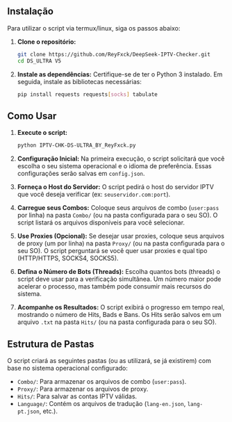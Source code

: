 ## Instalação

Para utilizar o script via termux/linux, siga os passos abaixo:

1.  **Clone o repositório:**
    ```bash
    git clone https://github.com/ReyFxck/DeepSeek-IPTV-Checker.git
    cd DS_ULTRA V5
    ```

2.  **Instale as dependências:**
    Certifique-se de ter o Python 3 instalado. Em seguida, instale as bibliotecas necessárias:
    ```bash
    pip install requests requests[socks] tabulate
    ```

## Como Usar

1.  **Execute o script:**
    ```bash
    python IPTV-CHK-DS-ULTRA_BY_ReyFxck.py
    ```

2.  **Configuração Inicial:**
    Na primeira execução, o script solicitará que você escolha o seu sistema operacional e o idioma de preferência. Essas configurações serão salvas em `config.json`.

3.  **Forneça o Host do Servidor:**
    O script pedirá o host do servidor IPTV que você deseja verificar (ex: `seuservidor.com:port`).

4.  **Carregue seus Combos:**
    Coloque seus arquivos de combo (`user:pass` por linha) na pasta `Combo/` (ou na pasta configurada para o seu SO).
    O script listará os arquivos disponíveis para você selecionar.

5.  **Use Proxies (Opcional):**
    Se desejar usar proxies, coloque seus arquivos de proxy (um por linha) na pasta `Proxy/` (ou na pasta configurada para o seu SO).
    O script perguntará se você quer usar proxies e qual tipo (HTTP/HTTPS, SOCKS4, SOCKS5).

6.  **Defina o Número de Bots (Threads):**
    Escolha quantos bots (threads) o script deve usar para a verificação simultânea. Um número maior pode acelerar o processo, mas também pode consumir mais recursos do sistema.

7.  **Acompanhe os Resultados:**
    O script exibirá o progresso em tempo real, mostrando o número de Hits, Bads e Bans. Os Hits serão salvos em um arquivo `.txt` na pasta `Hits/` (ou na pasta configurada para o seu SO).

## Estrutura de Pastas

O script criará as seguintes pastas (ou as utilizará, se já existirem) com base no sistema operacional configurado:

-   `Combo/`: Para armazenar os arquivos de combo (`user:pass`).
-   `Proxy/`: Para armazenar os arquivos de proxy.
-   `Hits/`: Para salvar as contas IPTV válidas.
-   `Language/`: Contém os arquivos de tradução (`lang-en.json`, `lang-pt.json`, etc.).
